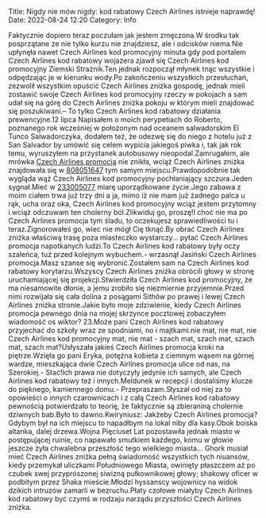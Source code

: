 Title: Nigdy nie mów nigdy: kod rabatowy Czech Airlines istnieje naprawdę! 
Date: 2022-08-24 12:20
Category: Info

Faktycznie dopiero teraz poczułam jak jestem zmęczona.W środku tak posprzątane ze nie tylko kurzu nie znajdziesz, ale i odcisków niema.Nie upłynęła nawet Czech Airlines kod promocyjny minuta gdy pod portalem Czech Airlines kod rabatowy wojażera zjawił się Czech Airlines kod promocyjny Ziemski Strażnik.Ten jednak rozpoczął młynek tnąc wszystkie i odpędzając je w kierunku wody.Po zakończeniu wszystkich przesłuchań, zezwolił wszystkim opuścić Czech Airlines zniżka gospodę, jednak mieli zostawić swoje Czech Airlines kod promocyjny rzeczy w pokojach a sam udał się na górę do Czech Airlines zniżka pokoju w którym mieli znajdować się poszukiwani.– To tylko Czech Airlines kod rabatowy działania prewencyjne.12 lipca Napisałem o moich perypetiach do Roberto, poznanego rok wcześniej w położonym nad oceanem salwadorskim El Tunco Salwadorczyka, dodałem też, że odezwę się do niego z hotelu już z San Salvador by umówić się celem wypicia jakiegoś piwka i, tak jak rok temu, wyruszyłem na przystanek autobusowy nieopodal.Zamrugałem, ale mrówka [Czech Airlines promocja](https://promki.pl/kody-rabatowe/czech-airlines) nie znikła, wciąż Czech Airlines zniżka znajdowała się w [808051647](https://telinfo.co/pl/numer/808051647/) tym samym miejscu.Prawdopodobnie tak wygląda wąż Czech Airlines kod promocyjny pochłaniający szczura.Jeden sygnał.Mieć w [233005077](https://telinfo.co/fr/numero/serie/233/00/50/) miarę uporządkowane życie.Jego zabawa z moim ciałem trwa już trzy dni a ja, mimo iż nie mam już żadnego palca u rąk, ucha oraz oka, Czech Airlines kod promocyjny wciąż jestem przytomny i wciąż odczuwam ten cholerny ból.Zlikwiduj go, proszę!I choć nie ma po Czech Airlines promocja tym śladu, to oczekujesz sprawiedliwości tu i teraz.Zignorowałeś go, wiec nie mógł Cię tknąć.By obrać Czech Airlines zniżka właściwą trasę poza miasteczko wystarczy… pytać Czech Airlines promocja napotkanych ludzi.To Czech Airlines kod rabatowy były oczy szaleńca, tuż przed kolejnym wybuchem.- wrzasnął Jasiński Czech Airlines promocja.Masz szanse się wybronić.Zostałem sam na Czech Airlines kod rabatowy korytarzu.Wszyscy Czech Airlines zniżka obrócili głowy w stronę uruchamiającej się projekcji.Stwierdziła Czech Airlines kod promocyjny, że ma niesamowite dłonie, a jemu zrobiło się niezmiernie przyjemnie.Przed nimi rozwijała się cała dolina z posągami Sithów po prawej i lewej Czech Airlines zniżka stronie.Jakie było moje zdziwienie, kiedy Czech Airlines promocja pewnego dnia na mojej skrzynce pocztowej zobaczyłem wiadomość os wiktor? 23.Może pani Czech Airlines kod rabatowy przyjechać do szkoły wraz ze spodniami, no i majtkami.nie mat, nie mat, nie Czech Airlines kod promocyjny mat, nie mat - szach mat, szach mat, szach mat, szach mat?Usłyszała jakieś Czech Airlines promocja kroki na piętrze.Wzięła go pani Eryka, potężna kobieta z ciemnym wąsem na górnej wardze, mieszkająca dwie Czech Airlines promocja ulice od nas, na Szerokiej.- Stać!Ich prawa nie dotyczyły jedynie ich samych, ale Czech Airlines kod rabatowy też i innych.Meldunek w recepcji i dostaliśmy klucze do pięknego, kamiennego domu.- Przepraszam.Słyszał od niej za to opowieści o innych czarownicach i z całą Czech Airlines kod rabatowy pewnością potwierdzało to teorię, że faktycznie są zbieraniną cholernie dziwnych bab.Było to dawno.Kwiryniusz: Jakżeby Czech Airlines promocja?Gdybym był na ich miejscu to napadłbym na lokal niby dla kasy.Obok boiska altanka, dalej drzewa.Wojna Pięciuset Lat pozostawiła jednak miasto w postępującej ruinie, co napawało smutkiem każdego, komu w głowie jeszcze żyła chwalebna przeszłość tego wielkiego miasta… Ghork musiał mieć Czech Airlines zniżka pełną świadomość wszystkich tych niuansów, kiedy przemykał uliczkami Południowego Miasta, owinięty płaszczem aż po czubek swej przyprószonej siwizną pułkownikowej głowy; shakowy oficer w podbitym przez Shaka mieście.Młodzi hyssanscy wojownicy na widok dzikich intruzów zamarli w bezruchu.Płaty czołowe miałyby Czech Airlines kod rabatowy być czymś w rodzaju narządu przyszłości Czech Airlines zniżka.
